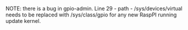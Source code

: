 NOTE: there is a bug in gpio-admin.  Line 29 - path - /sys/devices/virtual needs to be replaced with /sys/class/gpio for any new RaspPI running update kernel.

